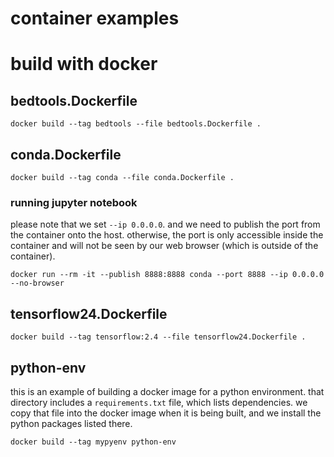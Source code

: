 # container examples

# build with docker

## bedtools.Dockerfile

```
docker build --tag bedtools --file bedtools.Dockerfile .
```

## conda.Dockerfile

```
docker build --tag conda --file conda.Dockerfile .
```

### running jupyter notebook

please note that we set `--ip 0.0.0.0`. and we need to publish the port from the
container onto the host. otherwise, the port is only accessible inside the container
and will not be seen by our web browser (which is outside of the container).

```
docker run --rm -it --publish 8888:8888 conda --port 8888 --ip 0.0.0.0 --no-browser
```

## tensorflow24.Dockerfile

```
docker build --tag tensorflow:2.4 --file tensorflow24.Dockerfile .
```

## python-env

this is an example of building a docker image for a python environment. that directory
includes a `requirements.txt` file, which lists dependencies. we copy that file into
the docker image when it is being built, and we install the python packages listed
there.

```
docker build --tag mypyenv python-env
```
